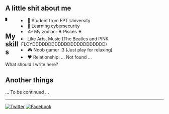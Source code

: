 <h2><b> A little shit about me </b></h2>
<div id="information">
    <div style="float: left; width: 10%">
        <img align="left" src="char_animation.svg" width=20% height=20%>
    </div>
    <div style="float: right; width: 90%">
        <li>🏫 Student from FPT University</li>
        <li>🌱 Learning cybersecurity</li>
        <li> 🐟 My zodiac: ♓ Pisces ♓</li>
        <li> Like Arts, Music (The Beatles and PINK FLOYDDDDDDDDDDDDDDDDDDDDDDD)</li>
        <li>🎮 Noob gamer :3 (Just play for relaxing)</li>
        <li>♥ Relationship: ... Not found ...
    </div>
</div>
</br>
<h2><b>My skills</b></h2>
<p> What should I write here?</p>

<h2><b>Another things</b></h2>
<p>... To be continued ...</p>

---
[![Twitter](https://img.shields.io/badge/-Twitter-08a0e9?logo=twitter&logoColor=e8f5fd&style=flat)](https://www.youtube.com/watch?v=dQw4w9WgXcQ&ab_channel=RickAstley)
[![Facebook](https://img.shields.io/badge/-Facebook-4267b3?logo=facebook&logoColor=e9ebee&style=flat)](https://www.youtube.com/watch?v=dQw4w9WgXcQ&ab_channel=RickAstley)
